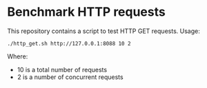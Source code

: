 # Benchmark HTTP requests

This repository contains a script to test HTTP GET requests. Usage:

```
./http_get.sh http://127.0.0.1:8088 10 2
```

Where:
- 10 is a total number of requests
- 2 is a number of concurrent requests